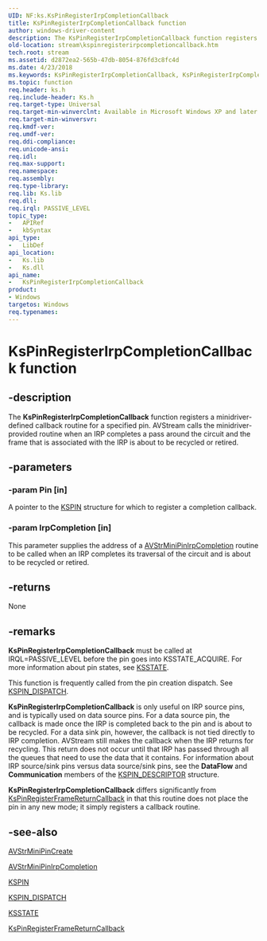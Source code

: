 ```yaml
---
UID: NF:ks.KsPinRegisterIrpCompletionCallback
title: KsPinRegisterIrpCompletionCallback function
author: windows-driver-content
description: The KsPinRegisterIrpCompletionCallback function registers a minidriver-defined callback routine for a specified pin.
old-location: stream\kspinregisterirpcompletioncallback.htm
tech.root: stream
ms.assetid: d2872ea2-565b-47db-8054-876fd3c8fc4d
ms.date: 4/23/2018
ms.keywords: KsPinRegisterIrpCompletionCallback, KsPinRegisterIrpCompletionCallback function [Streaming Media Devices], avfunc_ab906fd4-c863-467e-828e-34316fb65269.xml, ks/KsPinRegisterIrpCompletionCallback, stream.kspinregisterirpcompletioncallback
ms.topic: function
req.header: ks.h
req.include-header: Ks.h
req.target-type: Universal
req.target-min-winverclnt: Available in Microsoft Windows XP and later operating systems and DirectX 8.0 and later DirectX versions.
req.target-min-winversvr: 
req.kmdf-ver: 
req.umdf-ver: 
req.ddi-compliance: 
req.unicode-ansi: 
req.idl: 
req.max-support: 
req.namespace: 
req.assembly: 
req.type-library: 
req.lib: Ks.lib
req.dll: 
req.irql: PASSIVE_LEVEL
topic_type:
-	APIRef
-	kbSyntax
api_type:
-	LibDef
api_location:
-	Ks.lib
-	Ks.dll
api_name:
-	KsPinRegisterIrpCompletionCallback
product:
- Windows
targetos: Windows
req.typenames: 
---
```


# KsPinRegisterIrpCompletionCallback function


## -description


The <b>KsPinRegisterIrpCompletionCallback</b> function registers a minidriver-defined callback routine for a specified pin. AVStream calls the minidriver-provided routine when an IRP completes a pass around the circuit and the frame that is associated with the IRP is about to be recycled or retired.


## -parameters




### -param Pin [in]

A pointer to the <a href="https://msdn.microsoft.com/library/windows/hardware/ff563483">KSPIN</a> structure for which to register a completion callback.


### -param IrpCompletion [in]

This parameter supplies the address of a <a href="https://msdn.microsoft.com/library/windows/hardware/ff556340">AVStrMiniPinIrpCompletion</a> routine to be called when an IRP completes its traversal of the circuit and is about to be recycled or retired.


## -returns



None




## -remarks



<b>KsPinRegisterIrpCompletionCallback </b>must be called at IRQL=PASSIVE_LEVEL before the pin goes into KSSTATE_ACQUIRE. For more information about pin states, see <a href="https://msdn.microsoft.com/library/windows/hardware/ff566856">KSSTATE</a>.

This function is frequently called from the pin creation dispatch. See <a href="https://msdn.microsoft.com/library/windows/hardware/ff563535">KSPIN_DISPATCH</a>.

<b>KsPinRegisterIrpCompletionCallback</b> is only useful on IRP source pins, and is typically used on data source pins. For a data source pin, the callback is made once the IRP is completed back to the pin and is about to be recycled. For a data sink pin, however, the callback is not tied directly to IRP completion. AVStream still makes the callback when the IRP returns for recycling. This return does not occur until that IRP has passed through all the queues that need to use the data that it contains. For information about IRP source/sink pins versus data source/sink pins, see the <b>DataFlow</b> and <b>Communication</b> members of the <a href="https://msdn.microsoft.com/library/windows/hardware/ff563533">KSPIN_DESCRIPTOR</a> structure.

<b>KsPinRegisterIrpCompletionCallback</b> differs significantly from <a href="https://msdn.microsoft.com/library/windows/hardware/ff563522">KsPinRegisterFrameReturnCallback</a> in that this routine does not place the pin in any new mode; it simply registers a callback routine.




## -see-also




<a href="https://msdn.microsoft.com/library/windows/hardware/ff556334">AVStrMiniPinCreate</a>



<a href="https://msdn.microsoft.com/library/windows/hardware/ff556340">AVStrMiniPinIrpCompletion</a>



<a href="https://msdn.microsoft.com/library/windows/hardware/ff563483">KSPIN</a>



<a href="https://msdn.microsoft.com/library/windows/hardware/ff563535">KSPIN_DISPATCH</a>



<a href="https://msdn.microsoft.com/library/windows/hardware/ff566856">KSSTATE</a>



<a href="https://msdn.microsoft.com/library/windows/hardware/ff563522">KsPinRegisterFrameReturnCallback</a>
 

 

